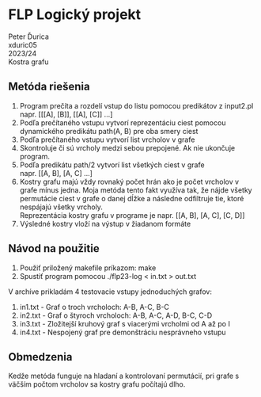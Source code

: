 # FLP Logický projekt
Peter Ďurica\
xduric05\
2023/24\
Kostra grafu
## Metóda riešenia
1. Program prečíta a rozdelí vstup do listu pomocou predikátov z input2.pl\
napr. [[[A], [B]], [[A], [C]] ...]
2. Podľa prečítaného vstupu vytvorí reprezentáciu ciest pomocou dynamického predikátu path(A, B) pre oba smery ciest
3. Podľa prečítaného vstupu vytvorí list vrcholov v grafe
4. Skontroluje či sú vrcholy medzi sebou prepojené. Ak nie ukončuje program.
5. Podľa predikátu path/2 vytvorí list všetkých ciest v grafe\
napr. [[A, B], [A, C] ...]
6. Kostry grafu majú vždy rovnaký počet hrán ako je počet vrcholov v grafe mínus jedna. Moja metóda tento fakt využíva tak, že nájde všetky permutácie ciest v grafe o danej dĺžke a následne odfiltruje tie, ktoré nespájajú všetky vrcholy.\
Reprezentácia kostry grafu v programe je napr. [[A, B], [A, C], [C, D]]
7. Výsledné kostry vloží na výstup v žiadanom formáte
## Návod na použitie
1. Použiť priložený makefile príkazom: make
2. Spustiť program pomocou ./flp23-log \< in.txt \> out.txt

V archíve prikladám 4 testovacie vstupy jednoduchých grafov:
1. in1.txt - Graf o troch vrcholoch: A-B, A-C, B-C
2. in2.txt - Graf o štyroch vrcholoch: A-B, A-C, A-D, B-C, C-D
3. in3.txt - Zložitejší kruhový graf s viacerými vrcholmi od A až po I
4. in4.txt - Nespojený graf pre demonštráciu nesprávneho vstupu

## Obmedzenia
Kedže metóda funguje na hladaní a kontrolovaní permutácií, pri grafe s väčším počtom vrcholov sa kostry grafu počítajú dlho.